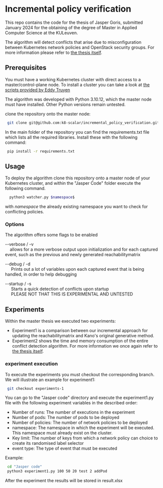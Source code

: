 
# Incremental policy verification
This repo contains the code for the thesis of Jasper Goris, submitted January 2024 for the obtaining of the degree of Master in Applied Computer Science at the KULeuven.

The algorithm will detect conflicts that arise due to misconfiguration between Kubernetes network policies and OpenStack security groups. For more information please refer to [the thesis itself](https://github.com/k8-scalar/incremental_policy_verification/blob/main/Jasper%20Files/Thesis/Thesis-Jasper-Goris-R0703236.pdf).


## Prerequisites

You must have a working Kubernetes cluster with direct access to a master/control-plane node. To install a cluster you can take a look at [the scripts provided by Eddy Truyen](https://github.com/k8-scalar/incremental_policy_verification/tree/main/Eddy%20Cluster%20scripts/Eddy%20scripts%20v2) 

The algorithm was developed with Python 3.10.12, which the master node must have installed. Other Python versions remain untested. 

clone the repository onto the master node:
 ```bash
  git clone git@github.com:k8-scalar/incremental_policy_verification.git
```   

In the main folder of the repository you can find the requirements.txt file which lists all the required libraries. Install these with the following command:

 ```bash
  pip install -r requirements.txt
```   
## Usage

To deploy the algorithm clone this repository onto a master node of your Kubernetes cluster, and within the "Jasper Code" folder execute the following command.

```bash
  python3 watcher.py $namespace$
```
with $namespace$ the already existing namespace you want to check for conflicting policies.

### Options
The algorithm offers some flags to be enabled

--verbose / -v  
&nbsp;&nbsp;&nbsp;&nbsp;allows for a more verbose output upon initialization and for each captured event, such as the previous and newly generated reachabilitymatrix

--debug / -d  
&nbsp;&nbsp;&nbsp;&nbsp; Prints out a lot of variables upon each captured event that is being handled, in order to help debugging

--startup / -s  
&nbsp;&nbsp;&nbsp;&nbsp; Starts a quick detection of conflicts upon startup  
&nbsp;&nbsp;&nbsp;&nbsp; PLEASE NOT THAT THIS IS EXPERIMENTAL AND UNTESTED







## Experiments
Within the master thesis we executed two experiments: 
- Experiment1 is a comparison between our incremental approach for updating the reachabilitymatrix and Kano's original generative method. 
- Experiment2 shows the time and memory consumption of the entire conflict detection algorithm. 
For more information we once again refer to [the thesis itself](https://github.com/k8-scalar/incremental_policy_verification/blob/main/Jasper%20Files/Thesis/Thesis-Jasper-Goris-R0703236.pdf).

### experiment execution
To execute the experiments you must checkout the corresponding branch. We will illustrate an example for experiment1:
 ```bash
  git checkout experiments-1
```   

You can go to the "Jasper code" directory and  execute the experiment1.py file with the following experiment variables in the described order:

- Number of runs: The number of executions in the experiment
- Number of pods: The number of pods to be deployed
- Number of policies: The number of network policies to be deployed
- namespace: The namespace in which the experiment will be executed. This namespace must already exist on the cluster.
- Key limit: The number of keys from which a network policy can choice to create its randomised label selector
- event type: The type of event that must be executed

Example:
 ```bash
  cd "Jasper code"
  python3 experiment1.py 100 50 20 test 2 addPod
```   

After the experiment the results will be stored in result.xlsx

